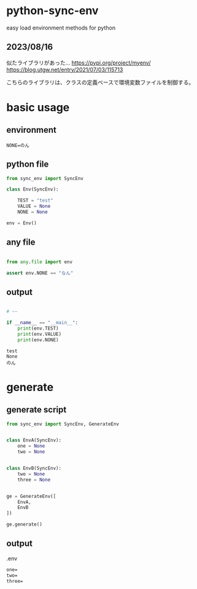 # python-sync-env
easy load environment methods for python

## 2023/08/16

似たライブラリがあった…
<https://pypi.org/project/myenv/>
<https://blog.utgw.net/entry/2021/07/03/115713>

こちらのライブラリは、クラスの定義ベースで環境変数ファイルを制御する。

# basic usage

## environment

```batch
NONE=のん
```

## python file
```python
from sync_env import SyncEnv

class Env(SyncEnv):

    TEST = "test"
    VALUE = None
    NONE = None

env = Env()
```

## any file


```python

from any.file import env

assert env.NONE == "なん"

```

## output

```python

# ~~

if __name__ == "__main__":
    print(env.TEST)
    print(env.VALUE)
    print(env.NONE)
```

```log
test
None
のん
```

# generate

## generate script

```python
from sync_env import SyncEnv, GenerateEnv


class EnvA(SyncEnv):
    one = None
    two = None


class EnvB(SyncEnv):
    two = None
    three = None


ge = GenerateEnv([
    EnvA,
    EnvB
])

ge.generate()

```


## output

.env

```bat
one=
two=
three=

```
